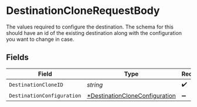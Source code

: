 # DestinationCloneRequestBody

The values required to configure the destination. The schema for this should have an id of the existing destination along with the configuration you want to change in case.


## Fields

| Field                                                                                  | Type                                                                                   | Required                                                                               | Description                                                                            |
| -------------------------------------------------------------------------------------- | -------------------------------------------------------------------------------------- | -------------------------------------------------------------------------------------- | -------------------------------------------------------------------------------------- |
| `DestinationCloneID`                                                                   | *string*                                                                               | :heavy_check_mark:                                                                     | N/A                                                                                    |
| `DestinationConfiguration`                                                             | [*DestinationCloneConfiguration](../../models/shared/destinationcloneconfiguration.md) | :heavy_minus_sign:                                                                     | N/A                                                                                    |